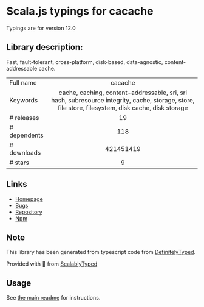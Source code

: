 
# Scala.js typings for cacache

Typings are for version 12.0

## Library description:
Fast, fault-tolerant, cross-platform, disk-based, data-agnostic, content-addressable cache.

|                    |                 |
| ------------------ | :-------------: |
| Full name          | cacache |
| Keywords           | cache, caching, content-addressable, sri, sri hash, subresource integrity, cache, storage, store, file store, filesystem, disk cache, disk storage |
| # releases         | 19 |
| # dependents       | 118 |
| # downloads        | 421451419 |
| # stars            | 9 |

## Links
- [Homepage](https://github.com/npm/cacache#readme)
- [Bugs](https://github.com/npm/cacache/issues)
- [Repository](https://github.com/npm/cacache)
- [Npm](https://www.npmjs.com/package/cacache)
    


## Note
This library has been generated from typescript code from [DefinitelyTyped](https://definitelytyped.org).

Provided with :purple_heart: from [ScalablyTyped](https://github.com/oyvindberg/ScalablyTyped)

## Usage
See [the main readme](../../readme.md) for instructions.


